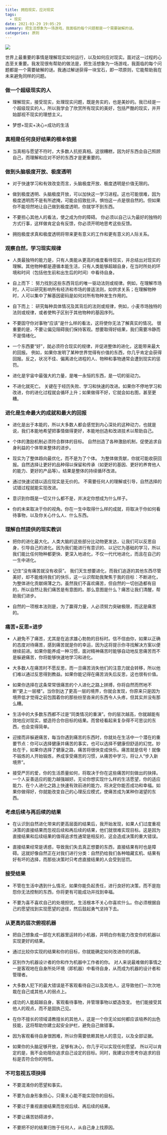 ```yaml
---
title: 拥抱现实，应对现实
tags:
  - 现实
date: 2021-03-29 19:05:29
summary: 把生活想象为一场游戏，我面临的每个问题都是一个需要破解的谜。
categories: 原则
---
```


![](https://cdn.jsdelivr.net/gh/asxing/img1/20210329204452.png)

世界上最重要的事情是理解现实如何运行，以及如何应对现实。面对这一过程的心态至关重要。我发现很有帮助的做法是，把生活想象为一场游戏，我面临的每个问题都是一个需要破解的谜。我通过解谜获得一块宝石，即一项原则，它能帮助我在未来避免同样的问题。

### 做一个超级现实的人

- 理解现实，接受现实，处理现实问题，既是务实的，也是美妙的。我已经是一个超级现实的人，所以我学会了欣赏所有现实的美好，包括严酷的现实，并开始鄙视不现实的理想主义。

- 梦想+现实+决心=成功的生活

### 真相是任何良好结果的根本依据

- 当真相与愿望不符时，大多数人抗拒真相。这很糟糕，因为好东西会自己照顾自己，而理解和应对不好的东西才是更重要的。

### 做到头脑极度开放、极度透明

- 对于快速学习和有效改变而言，头脑极度开放、极度透明是价值无限的。 

- 做到极度透明、头脑极度开放，可以加快这一学习进程。这也可能很难，因为极度透明而不是有所遮掩，可能会招致批评。惧怕这一点是很自然的。但如果你不能坦然地让自己做到极度透明，你就学不到东西。

- 不要担心其他人的看法，使之成为你的障碍。 你必须以自己认为最好的独特的方式行事，这样做肯定会有反馈，你必须开明地思考这些反馈。

- 拥抱极度求真和极度透明将带来更有意义的工作和更有意义的人际关系。

### 观察自然，学习现实规律

- 人类最独特的能力是，只有人类能从更高的维度看待现实，并总结出对现实的理解。其他物种都是遵循本能生活，只有人类能够超越自身，在当时所处的环境和时间（包括他生前和出生后的时间）中看待自身。

- 自上而下： 努力找到这些东西背后的唯一驱动法则或规律。例如，在理解市场时，人可以研究影响所有经济和市场的普适法则，如供求关系；在理解物种时，人可以集中了解基因密码是如何对所有物种发生作用的。

- 自下而上： 研究每种具体情况及其背后的法则或规律，例如，小麦市场独特的法则或规律，或者使鸭子区别于其他物种的基因序列。

- 不要固守你对事物“应该”是什么样的看法，这将使你无法了解真实的情况。 很重要的是，不要让偏见阻碍我们保持客观。想要取得好结果，我们需要冷静而不是情绪化。

- 一个东西要“好”，就必须符合现实的规律，并促进整体的进化，这能带来最大的回报。 例如，如果你发明了某种世界觉得有价值的东西，你几乎肯定会获得回报。反之，状况不佳、偏离进化进程的人、物种和事物通常会遭到现实的惩罚。

- 进化是宇宙中最强大的力量，是唯一永恒的东西，是一切的驱动力。

- 不进化就死亡。 关键在于经历失败、学习和快速的改进。如果你不停地学习和改进，你的进化过程就会循环上升；如果做得不好，它就会如右图，甚至更糟。

### 进化是生命最大的成就和最大的回报

- 进化是出于本能的，所以大多数人都会感觉到内心深处的这种动力，也就是说，我们本能地希望把事情做得更好，本能地创造和改进技术以帮助自己。

- 个体的激励机制必须符合群体的目标。 自然创造了各种激励机制，促使追求自身利益的个体带来整体的进步。

- 现实为了整体趋向最优化，而不是为了个体。 为整体做贡献，你就可能收获回报。自然选择让更好的品种得以保留和传承（如更好的基因、更好的养育他人的能力、更好的产品等）。结果是整体的持续循环改进。

- 通过快速试错以适应现实是无价的。 不需要任何人的理解或引导，自然选择的试错过程就能实现改进。

- 意识到你既是一切又什么都不是，并决定你想成为什么样子。

- 你的未来取决于你的视角。你在一生中取得什么样的成就，将取决于你如何看待事物，以及你关心什么人、什么东西。

### 理解自然提供的现实教训

- 把你的进化最大化。人类大脑的这些部分比动物更发达，让我们可以反思自身，引导自己的进化。因为我们能进行有意识的、以记忆为基础的学习，所以我们能比任何物种都更快、更深入地进化，不仅一代代地进化，而且在自己的一生中进化。

- 记住“没有痛苦就没有收获”。 我们天生想要进化，而我们追逐的其他东西尽管美好，却不能维持我们的快乐，这一认识帮助我聚焦于我的目标：不断进化，为整体进化贡献绵薄之力。虽然我们不喜欢痛苦，但自然的一切创造都有目的，所以自然让我们痛苦是有意图的。那么意图是什么？痛苦让我们清醒，帮助我们进步。

- 自然的一项根本法则是，为了赢得力量，人必须努力突破极限，而这是痛苦的。

### 痛苦+反思=进步

- 人避免不了痛苦，尤其是在追求雄心勃勃的目标时。信不信由你，如果以正确的态度对待痛苦，感到痛苦就是你的幸运，因为这将提示你寻找解决方案以便继续前进。如果你能养成一种习惯，面对精神痛苦时能够自动地反思痛苦而不是躲避痛苦，你将能够快速地学习和进化。

- 大多数人在痛苦时不愿反思，而一旦痛苦消失他们的注意力就会转移，所以他们难以通过反思得到教益。如果你能记得在痛苦消失后反思，这也很有价值。

- 如果你选择在这条常常很痛苦的个人进化之路上拼搏，你将自然而然地不断“更上一层楼”。当你到达了更高一层的境界，你就会发现，你原来只是因为境界低才觉得之前包围着你的那些纷至沓来的东西令人头疼，但其实并没有那么糟。

- 生活中的大多数东西都不过是“同类情况的重演”。你的层次越高，你就越能有效地应对现实，塑造符合你目标的结果。而曾经看起来复杂得不可思议的东西，也会变得简单。

- 迎接而非躲避痛苦，每当你遇到痛苦的东西时，你就处在生活中一个潜在的重要节点：你可以选择健康并痛苦的事实，也可以选择不健康但舒适的幻觉。妙处在于，如果你选择了健康之路，痛苦将很快变成快乐。痛苦就是信号！就像不锻炼的人开始锻炼，养成享受痛苦的习惯，从痛苦中学习，将让人“步入新境界”。

- 接受严厉的爱，你的生活质量如何，将取决于你在这些痛苦时刻做出的抉择。一个人妥善适应的能力越强越好。无论你想实现什么样的生活愿望，你的适应能力、在个人进化之路上快速有效前进的能力，将决定你能否成功和幸福。如果你做得好，你就能改变自己的心理反应模式，使痛苦成为某种你渴望的东西。

### 考虑后续与再后续的结果

- 在认识到自然进化带来的更高层面的结果后，我开始发现，如果人们过度重视决策的直接结果而忽视后续和再后续的结果，他们就很难实现目标。这是因为直接结果和后续结果的值得追求性通常是相反的，这会造成决策的重大错误。

- 直接结果经常是诱惑，导致我们失去真正想要的东西，直接结果有时也是障碍。这就好像自然正在对我们进行分类：自然扔给我们各种暗藏玄机、结果有好有坏的选择，而那些决策时只考虑直接结果的人会受到惩罚。

### 接受结果

- 不管在生活中遇到什么情况，如果你能负起责任，进行良好的决策，而不是抱怨你无法控制的东西，你将更有可能成功并找到幸福。

- 不要为喜不喜欢自己的处境担忧。生活根本不关心你喜欢什么。你必须根据自己的愿望找到实现愿望的途径，然后鼓起勇气坚持下去。

### 从更高的层次俯视机器

- 把自己想象成一部在大机器里运转的小机器，并明白你有能力改变你的机器以实现更好的结果。 

- 通过比较你实现的结果和你的目标，你就能确定如何改进你的机器。

- 区别作为机器设计者的你和作为机器中工作者的你。 对人来说最难做的事情之一是客观地在自身所处环境（即机器）中看待自身，从而成为机器的设计者和管理者。

- 大多数人犯下的最大错误是不客观看待自己以及其他人，这导致他们一次次地栽在自己或其他人的弱点上。

- 成功的人能超越自身，客观看待事物，并管理事物以塑造改变。 他们能接受其他人的观点，而不是固执己见。

- 在你不擅长的领域请教擅长的其他人，这是一个你无论如何都应该培养的出色技能，这将帮助你建立起安全护栏，避免自己做错事。

- 因为客观看待自身很困难，所以你需要依赖其他人的意见，以及全部证据。

- 如果你的头脑足够开放，足够有决心，你几乎可以实现任何愿望。 所以可以肯定的是，我不会劝阻你追求自己设定的目标。同时，我建议你思考你追求的目标是否符合你的特性。

### 不可忽视五项抉择

- 不要混淆你的愿望和事实。

- 不要为自身形象担心，只需关心能不能实现你的目标。

- 不要过于重视直接结果而忽视后续、再后续的结果。

- 不要让痛苦妨碍进步。

- 不要把不好的结果归咎于任何人，从自己身上找原因。